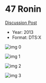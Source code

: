 # 47 Ronin

[Discussion Post](https://www.avsforum.com/threads/bass-eq-for-filtered-movies.2995212/post-58070762)

* Year: 2013
* Format: DTS:X

![img 0](https://i.imgur.com/wC38gGY.jpg)

![img 1](https://i.imgur.com/IkKZtFP.png)

![img 2](https://i.imgur.com/NWPxcfp.jpg)

![img 3](https://i.imgur.com/6LZ8n9f.jpg)

